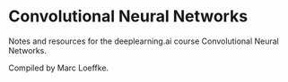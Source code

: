 # Convolutional Neural Networks
Notes and resources for the deeplearning.ai course Convolutional Neural Networks.

Compiled by Marc Loeffke.
